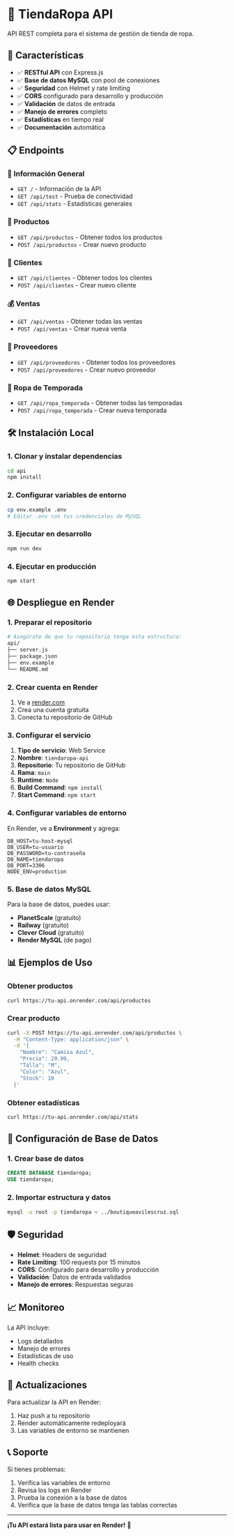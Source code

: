 # 🏪 TiendaRopa API

API REST completa para el sistema de gestión de tienda de ropa.

## 🚀 Características

- ✅ **RESTful API** con Express.js
- ✅ **Base de datos MySQL** con pool de conexiones
- ✅ **Seguridad** con Helmet y rate limiting
- ✅ **CORS** configurado para desarrollo y producción
- ✅ **Validación** de datos de entrada
- ✅ **Manejo de errores** completo
- ✅ **Estadísticas** en tiempo real
- ✅ **Documentación** automática

## 📋 Endpoints

### 🔗 Información General
- `GET /` - Información de la API
- `GET /api/test` - Prueba de conectividad
- `GET /api/stats` - Estadísticas generales

### 👕 Productos
- `GET /api/productos` - Obtener todos los productos
- `POST /api/productos` - Crear nuevo producto

### 👥 Clientes
- `GET /api/clientes` - Obtener todos los clientes
- `POST /api/clientes` - Crear nuevo cliente

### 💰 Ventas
- `GET /api/ventas` - Obtener todas las ventas
- `POST /api/ventas` - Crear nueva venta

### 🏪 Proveedores
- `GET /api/proveedores` - Obtener todos los proveedores
- `POST /api/proveedores` - Crear nuevo proveedor

### 🎨 Ropa de Temporada
- `GET /api/ropa_temporada` - Obtener todas las temporadas
- `POST /api/ropa_temporada` - Crear nueva temporada

## 🛠️ Instalación Local

### 1. Clonar y instalar dependencias
```bash
cd api
npm install
```

### 2. Configurar variables de entorno
```bash
cp env.example .env
# Editar .env con tus credenciales de MySQL
```

### 3. Ejecutar en desarrollo
```bash
npm run dev
```

### 4. Ejecutar en producción
```bash
npm start
```

## 🌐 Despliegue en Render

### 1. Preparar el repositorio
```bash
# Asegúrate de que tu repositorio tenga esta estructura:
api/
├── server.js
├── package.json
├── env.example
└── README.md
```

### 2. Crear cuenta en Render
1. Ve a [render.com](https://render.com)
2. Crea una cuenta gratuita
3. Conecta tu repositorio de GitHub

### 3. Configurar el servicio
1. **Tipo de servicio**: Web Service
2. **Nombre**: `tiendaropa-api`
3. **Repositorio**: Tu repositorio de GitHub
4. **Rama**: `main`
5. **Runtime**: `Node`
6. **Build Command**: `npm install`
7. **Start Command**: `npm start`

### 4. Configurar variables de entorno
En Render, ve a **Environment** y agrega:

```env
DB_HOST=tu-host-mysql
DB_USER=tu-usuario
DB_PASSWORD=tu-contraseña
DB_NAME=tiendaropa
DB_PORT=3306
NODE_ENV=production
```

### 5. Base de datos MySQL
Para la base de datos, puedes usar:
- **PlanetScale** (gratuito)
- **Railway** (gratuito)
- **Clever Cloud** (gratuito)
- **Render MySQL** (de pago)

## 📊 Ejemplos de Uso

### Obtener productos
```bash
curl https://tu-api.onrender.com/api/productos
```

### Crear producto
```bash
curl -X POST https://tu-api.onrender.com/api/productos \
  -H "Content-Type: application/json" \
  -d '{
    "Nombre": "Camisa Azul",
    "Precio": 29.99,
    "Talla": "M",
    "Color": "Azul",
    "Stock": 10
  }'
```

### Obtener estadísticas
```bash
curl https://tu-api.onrender.com/api/stats
```

## 🔧 Configuración de Base de Datos

### 1. Crear base de datos
```sql
CREATE DATABASE tiendaropa;
USE tiendaropa;
```

### 2. Importar estructura y datos
```bash
mysql -u root -p tiendaropa < ../boutiqueavilescruz.sql
```

## 🛡️ Seguridad

- **Helmet**: Headers de seguridad
- **Rate Limiting**: 100 requests por 15 minutos
- **CORS**: Configurado para desarrollo y producción
- **Validación**: Datos de entrada validados
- **Manejo de errores**: Respuestas seguras

## 📈 Monitoreo

La API incluye:
- Logs detallados
- Manejo de errores
- Estadísticas de uso
- Health checks

## 🔄 Actualizaciones

Para actualizar la API en Render:
1. Haz push a tu repositorio
2. Render automáticamente redeployará
3. Las variables de entorno se mantienen

## 📞 Soporte

Si tienes problemas:
1. Verifica las variables de entorno
2. Revisa los logs en Render
3. Prueba la conexión a la base de datos
4. Verifica que la base de datos tenga las tablas correctas

---

**¡Tu API estará lista para usar en Render!** 🚀 